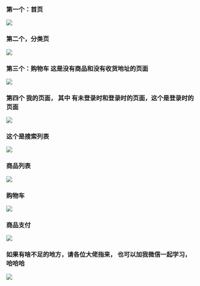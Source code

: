 ### 第一个：首页
![](https://ae01.alicdn.com/kf/Hbcc09c4eebc74f369ad9c21cb1213947C.png)


### 第二个，分类页
![](https://ae01.alicdn.com/kf/H6e5cdf9f88e94153801a83c4583e8194c.png)

### 第三个：购物车 这是没有商品和没有收货地址的页面
![](https://ae01.alicdn.com/kf/Hc30e979851b94fc48cbbfcb4bd62e2a8s.png)


### 第四个 我的页面， 其中 有未登录时和登录时的页面，这个是登录时的页面
![](https://ae01.alicdn.com/kf/Hb76e93d7b50b43c4bfeddf039b323a9fX.png)

### 这个是搜索列表
![](https://ae01.alicdn.com/kf/H79cc633da88f42ff9b49a02d434ba77aF.png)

### 商品列表
![](https://ae01.alicdn.com/kf/Hb2d292ceddd4469f89304590860544acN.png)

### 购物车 
![](https://ae01.alicdn.com/kf/Ha6736999135f4b1588bb3472fbc5e50cY.png)

### 商品支付
![](https://ae01.alicdn.com/kf/H5825f21066f949e49ff5fe95d64949940.png)

### 如果有啥不足的地方，请各位大佬指来， 也可以加我微信一起学习，哈哈哈

![](https://ae01.alicdn.com/kf/H4c5eec6b185e4797ba2bc02218aaa1f2y.png)



